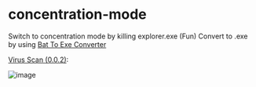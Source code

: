 # concentration-mode
Switch to concentration mode by killing explorer.exe (Fun)
Convert to .exe by using [Bat To Exe Converter](https://www.battoexeconverter.com/)

[Virus Scan (0.0.2)](https://www.virustotal.com/gui/file/05fd285d4cef6ce6ee321561ba08acb156ed470dcedf7358bbfa261a772f5a7c?nocache=1):

![image](https://user-images.githubusercontent.com/62001770/142758611-57d64251-c611-493d-a05a-765f4de90b93.png)
